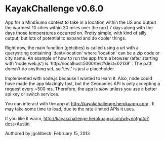 KayakChallenge v0.6.0
==============

App for a MindSumo contest to take in a location within the US and output the warmest 10 cities within 30 miles over the next 7 days along with the days those temperatures occurred on. Pretty simple, with kind of silly output, but lots of potential to expand and do cooler things.

Right now, the main function (getcities) is called using a url with a querystring containing 'dest=location' where 'location' can be a zip code or city name. An example of how to run the app from a browser (after starting with 'node web.js') is 'http://localhost:5000/test?dest=02139' . The path doesn't do anything yet, so 'test' is just a placeholder.

Implemented with node.js because I wanted to learn it. Also, node could have made the app blazingly fast, but the Geonames API is only accepting a request every ~500 ms. Therefore, the app is *slow* unless you use a better api key or switch services.

You can interact with the app at http://kayakchallenge.herokuapp.com . It may take some time to load, due to the rate-limited APIs it uses.

If you like it warm, http://kayakchallenge.herokuapp.com/whynotgoto?dest=Austin

Authored by jgoldbeck. February 15, 2013
